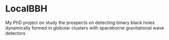 # LocalBBH
My PhD project on study the prospects on detecting binary black holes dynamically formed in globular clusters with spaceborne gravitational wave detectors
